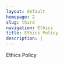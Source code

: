 ```yaml
---
layout: default
homepage: 2
slug: third
navigation: Ethics
title: Ethics Policy
description: |
---
```


Ethics Policy
